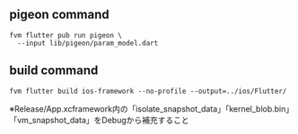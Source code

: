## pigeon command

```
fvm flutter pub run pigeon \
  --input lib/pigeon/param_model.dart
```

## build command

```
fvm flutter build ios-framework --no-profile --output=../ios/Flutter/
```
※Release/App.xcframework内の「isolate_snapshot_data」「kernel_blob.bin」「vm_snapshot_data」をDebugから補充すること

